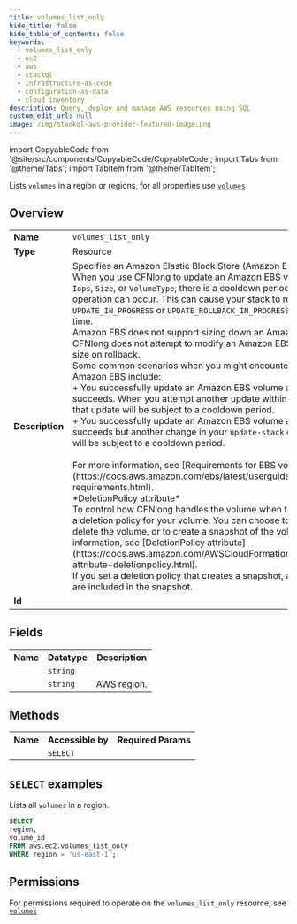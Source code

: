 ```yaml
---
title: volumes_list_only
hide_title: false
hide_table_of_contents: false
keywords:
  - volumes_list_only
  - ec2
  - aws
  - stackql
  - infrastructure-as-code
  - configuration-as-data
  - cloud inventory
description: Query, deploy and manage AWS resources using SQL
custom_edit_url: null
image: /img/stackql-aws-provider-featured-image.png
---
```


import CopyableCode from '@site/src/components/CopyableCode/CopyableCode';
import Tabs from '@theme/Tabs';
import TabItem from '@theme/TabItem';

Lists <code>volumes</code> in a region or regions, for all properties use <a href="/services/serviceName/volumes/"><code>volumes</code></a>

## Overview
<table>
<tbody>
<tr><td><b>Name</b></td><td><code>volumes_list_only</code></td></tr>
<tr><td><b>Type</b></td><td>Resource</td></tr>
<tr><td><b>Description</b></td><td>Specifies an Amazon Elastic Block Store (Amazon EBS) volume.<br />When you use CFNlong to update an Amazon EBS volume that modifies <code>Iops</code>, <code>Size</code>, or <code>VolumeType</code>, there is a cooldown period before another operation can occur. This can cause your stack to report being in <code>UPDATE_IN_PROGRESS</code> or <code>UPDATE_ROLLBACK_IN_PROGRESS</code> for long periods of time.<br />Amazon EBS does not support sizing down an Amazon EBS volume. CFNlong does not attempt to modify an Amazon EBS volume to a smaller size on rollback.<br />Some common scenarios when you might encounter a cooldown period for Amazon EBS include:<br />+ You successfully update an Amazon EBS volume and the update succeeds. When you attempt another update within the cooldown window, that update will be subject to a cooldown period.<br />+ You successfully update an Amazon EBS volume and the update succeeds but another change in your <code>update-stack</code> call fails. The rollback will be subject to a cooldown period.<br /><br />For more information, see &#91;Requirements for EBS volume modifications&#93;(https://docs.aws.amazon.com/ebs/latest/userguide/modify-volume-requirements.html).<br />*DeletionPolicy attribute* <br />To control how CFNlong handles the volume when the stack is deleted, set a deletion policy for your volume. You can choose to retain the volume, to delete the volume, or to create a snapshot of the volume. For more information, see &#91;DeletionPolicy attribute&#93;(https://docs.aws.amazon.com/AWSCloudFormation/latest/UserGuide/aws-attribute-deletionpolicy.html).<br />If you set a deletion policy that creates a snapshot, all tags on the volume are included in the snapshot.</td></tr>
<tr><td><b>Id</b></td><td><CopyableCode code="aws.ec2.volumes_list_only" /></td></tr>
</tbody>
</table>

## Fields
<table>
<tbody>
<tr><th>Name</th><th>Datatype</th><th>Description</th></tr><tr><td><CopyableCode code="volume_id" /></td><td><code>string</code></td><td></td></tr>
<tr><td><CopyableCode code="region" /></td><td><code>string</code></td><td>AWS region.</td></tr>
</tbody>
</table>

## Methods

<table>
<tbody>
  <tr>
    <th>Name</th>
    <th>Accessible by</th>
    <th>Required Params</th>
  </tr>
  <tr>
    <td><CopyableCode code="list_resources" /></td>
    <td><code>SELECT</code></td>
    <td><CopyableCode code="region" /></td>
  </tr>
</tbody>
</table>

## `SELECT` examples
Lists all <code>volumes</code> in a region.
```sql
SELECT
region,
volume_id
FROM aws.ec2.volumes_list_only
WHERE region = 'us-east-1';
```


## Permissions

For permissions required to operate on the <code>volumes_list_only</code> resource, see <a href="/services/ec2/volumes/#permissions"><code>volumes</code></a>


